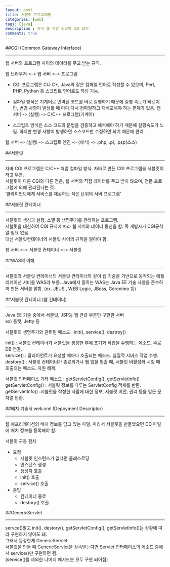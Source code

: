 ```yaml
---
layout: post
title: 서블릿 프로그래밍
categories: [web]
tags: [java]
description : 자바 웹 개발 워크북 3과 요약
comments: true
---
```



##CGI (Common Gateway Interface)
***
웹 서버와 프로그램 사이의 데이터를 주고 받는 규칙.   

웹 브라우저 <-> 웹 서버 <-> 프로그램   

- CGI 프로그램은 C나 C+, Java와 같은 컴파일 언어로 작성할 수 있으며, Perl, PHP, Python 등 스크립트 언어로도 작성 가능.
- 컴파일 방식은 기계어로 번역된 코드를 바로 실행하기 때문에 실행 속도가 빠르지만, 변경 사항이 발생할 때 마다 다시 컴파일하고 재배포해야 하는 문제가 있음.
웹 서버 -> (실행) -> C/C++ 프로그램(기계어)

- 스크립트 방식은 소스 코드의 문법을 검증하고 해석해야 하기 때문에 실행속도가 느림. 하지만 변경 사항이 발생하면 소스코드만 수정하면 되기 때문에 편리.   

웹 서버 -> (실행) -> 스크립트 엔진 -> (해석) -> .php, .pl, .psp(소스)

##서블릿
***
자바 CGI 프로그램은 C/C++ 처럼 컴파일 방식. 자바로 만든 CGI 프로그램을 서블릿이라고 부름.   
서블릿이 다른 CGI와 다른 점은, 웹 서버와 직접 데이터를 주고 받지 않으며, 전문 프로그램에 의해 관리된다는 것.   
‘클라이언트에게 서비스를 제공하는 작은 단위의 서버 프로그램'

##서블릿 컨테이너
***
서블릿의 생성과 실행, 소멸 등 생명주기를 관리하는 프로그램.   
서블릿을 대신하여 CGI 규칙에 따라 웹 서버와 데이터 통신을 함. 즉 개발자가 CGI규칙 알 필요 없음.   
대신 서블릿컨테이너와 서블릿 사이의 규칙을 알아야 함.

웹 서버 <-> 서블릿 컨테이너 <-> 서블릿  

##WAS의 이해
***
서블릿과 서블릿 컨테이너의 서블릿 컨테이너와 같이 웹 기술을 기반으로 동작되는 애플리케이션 서비를 WAS라 부름.
Java에서 말하는 WAS는 Java EE 기술 사양을 준수하며 만든 서버를 말함. (ex. JEUS , WEB Logic, JBoss, Geronimo 등)   


##서블릿 컨테이너 (웹 컨테이너)
***
Java EE 기술 중에서 서블릿, JSP등 웹 관련 부분만 구현한 서버   
ex) 톰캣, Jetty 등

서블릿의 생명주기와 관련된 메소드 : init(), service(), destroy()   

init() : 서블릿 컨테이너가 서블릿을 생성한 후에 초기화 작업을 수행하는 메소드. 주로 DB 연결.   
service() : 클라이언트가 요청할 때마다 호출되는 메소드. 실질적 서비스 작업 수행.   
destory() : 서블릿 컨테이너가 종료되거나 웹 앱을 멈출 때, 서블릿 비활성화 시킬 때 호출되는 메소드. 자원 해제.   


서블릿 인터페이스 기타 메소드  : getServletConfig(), getServletInfo()   
getServletConfig() : 서블릿 정보를 다루는 ServletConfig 객체를 반환.   
getServletInfo() :서블릿을 작성한 사람에 대한 정보, 서블릿 버전, 권리 등을 담은 문자열 반환.   


##배치 기술서 web.xml  (Depoyment Descriptor)
***
웹 애프리케이션의 배치 정보를 담고 있는 파일. 따라서 서블릿을 만들었으면 DD 파일에 배치 정보를 등록해야 함.   

서블릿 구동 절차

- 요청
    - 서블릿 인스턴스가 없다면 클래스로딩
    - 인스턴스 생성
    - 생성자 호출
    - init() 호출
    - service() 호출
- 응답
    - 컨테이너 종료
    - destory() 호출

##GenericServlet
***
servce()말고 init(), destory(), getServletConfig(), getServletInfo()는 상황에 따라 구현하지 않아도 돼.   
그래서 등장한게 GenericServlet.   
서블릿을 만들 때 GenericServlet을 상속받는다면 Servlet 인터페이스의 메소드 중에서 service()만 구현하면 됨.   
(service()를 제외한 나머지 메서드는 모두 구현 되어짐)
